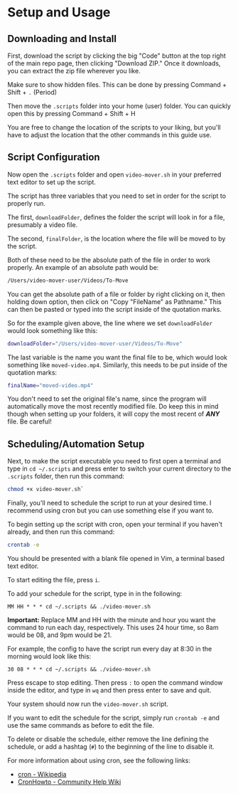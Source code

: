 
# Setup and Usage

## Downloading and Install

First, download the script by clicking the big "Code" button at the top right of the main repo page, then clicking "Download ZIP." Once it downloads, you can extract the zip file wherever you like.

Make sure to show hidden files. This can be done by pressing Command + Shift + `.` (Period)

Then move the `.scripts` folder into your home (user) folder. You can quickly open this by pressing Command + Shift + H

You are free to change the location of the scripts to your liking, but you'll have to adjust the location that the other commands in this guide use.


## Script Configuration

Now open the `.scripts` folder and open `video-mover.sh` in your preferred text editor to set up the script.

The script has three variables that you need to set in order for the script to properly run.

The first, `downloadFolder`, defines the folder the script will look in for a file, presumably a video file. 

The second, `finalFolder`, is the location where the file will be moved to by the script.

Both of these need to be the absolute path of the file in order to work properly. An example of an absolute path would be:
```sh
/Users/video-mover-user/Videos/To-Move
```

You can get the absolute path of a file or folder by right clicking on it, then holding down option, then click on "Copy "FileName" as Pathname." This can then be pasted or typed into the script inside of the quotation marks.

So for the example given above, the line where we set `downloadFolder` would look something like this:
```sh
downloadFolder="/Users/video-mover-user/Videos/To-Move"
```

The last variable is the name you want the final file to be, which would look something like `moved-video.mp4`. Similarly, this needs to be put inside of the quotation marks:
```sh
finalName="moved-video.mp4"
```

You don't need to set the original file's name, since the program will automatically move the most recently modified file. Do keep this in mind though when setting up your folders, it will copy the most recent of ***ANY*** file. Be careful!


## Scheduling/Automation Setup

Next, to make the script executable you need to first open a terminal and type in `cd ~/.scripts` and press enter to switch your current directory to the `.scripts` folder, then run this command:
```sh
chmod +x video-mover.sh`
```

Finally, you'll need to schedule the script to run at your desired time. I recommend using cron but you can use something else if you want to.

To begin setting up the script with cron, open your terminal if you haven't already, and then run this command: 
```sh
crontab -e
```

You should be presented with a blank file opened in Vim, a terminal based text editor. 

To start editing the file, press `i`.

To add your schedule for the script, type in in the following:
```
MM HH * * * cd ~/.scripts && ./video-mover.sh
```

**Important:** Replace MM and HH with the minute and hour you want the command to run each day, respectively. This uses 24 hour time, so 8am would be 08, and 9pm would be 21.

For example, the config to have the script run every day at 8:30 in the morning would look like this:
```
30 08 * * * cd ~/.scripts && ./video-mover.sh
```

Press escape to stop editing. Then press `:` to open the command window inside the editor, and type in `wq` and then press enter to save and quit.

Your system should now run the `video-mover.sh` script. 

If you want to edit the schedule for the script, simply run `crontab -e` and use the same commands as before to edit the file.

To delete or disable the schedule, either remove the line defining the schedule, or add a hashtag (`#`) to the beginning of the line to disable it.

For more information about using cron, see the following links:
- [cron - Wikipedia](https://en.wikipedia.org/wiki/Cron)
- [CronHowto - Community Help Wiki](https://help.ubuntu.com/community/CronHowto)

